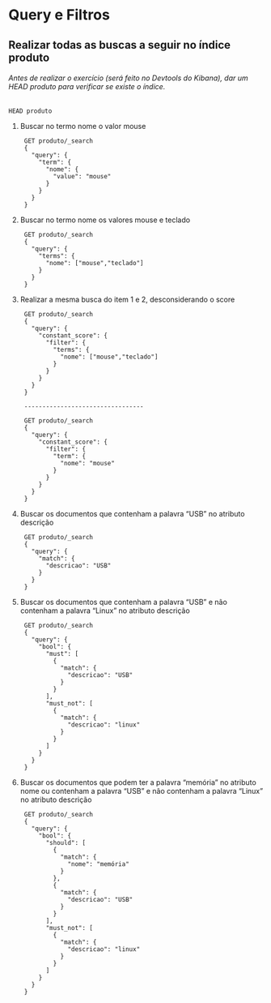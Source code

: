 # Query e Filtros

## Realizar todas as buscas a seguir no índice produto

###### Antes de realizar o exercício (será feito no Devtools do Kibana), dar um HEAD produto para verificar se existe o índice.

    HEAD produto

1. Buscar no termo nome o valor mouse

        GET produto/_search
        {
          "query": {
            "term": {
              "nome": {
                "value": "mouse"
              }
            }
          }
        }

2. Buscar no termo nome os valores mouse e teclado

        GET produto/_search
        {
          "query": {
            "terms": {
              "nome": ["mouse","teclado"]
            }
          }
        }

3. Realizar a mesma busca do item 1 e 2, desconsiderando o score

        GET produto/_search
        {
          "query": {
            "constant_score": {
              "filter": {
                "terms": {
                  "nome": ["mouse","teclado"]
                }
              }
            }
          }
        }
        
        ---------------------------------

        GET produto/_search
        {
          "query": {
            "constant_score": {
              "filter": {
                "term": {
                  "nome": "mouse"
                }
              }
            }
          }
        }


4. Buscar os documentos que contenham a palavra “USB” no atributo descrição

        GET produto/_search
        {
          "query": {
            "match": {
              "descricao": "USB"
            }
          }
        }


5. Buscar os documentos que contenham a palavra “USB” e não contenham a palavra “Linux” no atributo descrição

        GET produto/_search
        {
          "query": {
            "bool": {
              "must": [
                {
                  "match": {
                    "descricao": "USB"
                  }
                }
              ],
              "must_not": [
                {
                  "match": {
                    "descricao": "linux"
                  }
                }
              ]
            }
          }
        }

6. Buscar os documentos que podem ter a palavra “memória” no atributo nome ou contenham a palavra “USB” e não contenham a palavra “Linux” no atributo descrição

        GET produto/_search
        {
          "query": {
            "bool": {
              "should": [
                {
                  "match": {
                    "nome": "memória"
                  }
                },
                {
                  "match": {
                    "descricao": "USB"
                  }
                }
              ],
              "must_not": [
                {
                  "match": {
                    "descricao": "linux"
                  }
                }
              ]
            }
          }
        }
